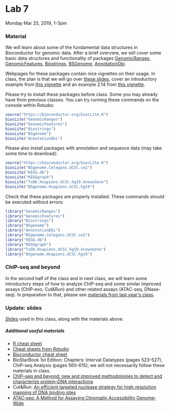 # Lab 7

Monday Mar 25, 2019, 1-3pm

### Material
We will learn about some of the fundamental data structures in Bioconductor for genomic data. After a brief overview, we will cover some basic data structures and functionality of packages [GenomicRanges](https://bioconductor.org/packages/release/bioc/html/GenomicRanges.html), [GenomicFeatures](https://bioconductor.org/packages/release/bioc/html/GenomicFeatures.html), [Biostrings](https://bioconductor.org/packages/release/bioc/html/Biostrings.html), [BSGenome](https://bioconductor.org/packages/release/bioc/html/BSgenome.html), [AnnotationDbi](https://bioconductor.org/packages/release/bioc/html/AnnotationDbi.html).

Webpages for these packages contain nice vignettes on their usage. In class, the plan is that we will go over [these slides](https://bioconductor.org/packages/release/bioc/vignettes/GenomicRanges/inst/doc/GRanges_and_GRangesList_slides.pdf), cover an introductory example from [this vignette](https://bioconductor.org/packages/release/bioc/vignettes/BSgenome/inst/doc/GenomeSearching.pdf) and an example 2.14 from [this vignette](https://bioconductor.org/packages/release/bioc/vignettes/GenomicRanges/inst/doc/GenomicRangesHOWTOs.pdf).
	
Please try to install these packages before class. Some you may already have from previous classes. You can try running these commands on the console within Rstudio:

```R
source("https://bioconductor.org/biocLite.R")
biocLite("GenomicRanges")
biocLite("GenomicFeatures")
biocLite("Biostrings")
biocLite("BSgenome")
biocLite("AnnotationDbi")
```

Please also install packages with annotation and sequence data (may take some time to download):

```R
source("https://bioconductor.org/biocLite.R")
biocLite("BSgenome.Celegans.UCSC.ce2")
biocLite("KEGG.db")
biocLite("KEGGgraph")
biocLite("TxDb.Hsapiens.UCSC.hg19.knownGene")
biocLite("BSgenome.Hsapiens.UCSC.hg19")
```

Check that these packages are properly installed. These commands should be executed without errors:

```R
library("GenomicRanges")
library("GenomicFeatures")
library("Biostrings")
library("BSgenome")
library("AnnotationDbi")
library("BSgenome.Celegans.UCSC.ce2")
library("KEGG.db")
library("KEGGgraph")
library("TxDb.Hsapiens.UCSC.hg19.knownGene")
library("BSgenome.Hsapiens.UCSC.hg19")
```

### ChIP-seq and beyond
In the second half of the class and in next class, we will learn some introductory steps of how to analyze ChIP-seq and some similar improved assays (ChIP-exo, Cut&Run) and other related assays (ATAC-seq, DNase-seq). In preparation to that, please see [materials from last year's class](https://github.com/qbio-gsk/qbio-gsk/tree/master/2018/lab8).

### Update: slides

[Slides](ChIPseq-bioconductor.html) used in this class, along with the materials above.


##### Additional useful materials

- [R cheat sheet](https://cran.r-project.org/doc/contrib/Short-refcard.pdf)
- [Cheat sheets from Rstudio](https://www.rstudio.com/resources/cheatsheets/)
- [Bioconductor cheat sheet](https://github.com/mikelove/bioc-refcard)
- BioStarBook 1st Edition: Chapters: Interval Datatypes (pages 523-527), ChiP-seq Analysis (pages 560-615); we will not necessarily follow these materials in class.
- [ChIP–seq and beyond: new and improved methodologies to detect and characterize protein–DNA interactions](https://www.nature.com/articles/nrg3306)
- Cut&Run: [An efficient targeted nuclease strategy for high-resolution mapping of DNA binding sites](https://elifesciences.org/articles/21856)
- [ATAC‐seq: A Method for Assaying Chromatin Accessibility Genome‐Wide](https://currentprotocols.onlinelibrary.wiley.com/doi/abs/10.1002/0471142727.mb2129s109)
